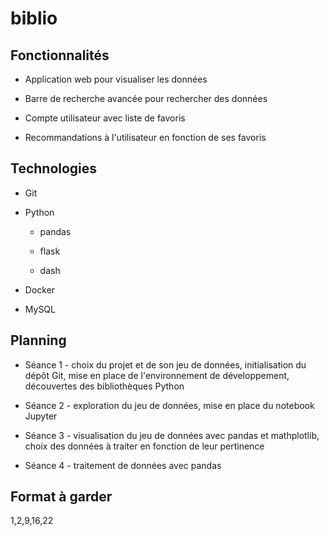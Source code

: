 # biblio

## Fonctionnalités

- Application web pour visualiser les données

- Barre de recherche avancée pour rechercher des données

- Compte utilisateur avec liste de favoris

- Recommandations à l'utilisateur en fonction de ses favoris

## Technologies

- Git

- Python
  
  - pandas
  
  - flask
  
  - dash

- Docker

- MySQL

## Planning

- Séance 1 - choix du projet et de son jeu de données, initialisation du dépôt Git, mise en place de l'environnement de développement, découvertes des bibliothèques Python

- Séance 2 - exploration du jeu de données, mise en place du notebook Jupyter

- Séance 3 - visualisation du jeu de données avec pandas et mathplotlib, choix des données à traiter en fonction de leur pertinence

- Séance 4 - traitement de données avec pandas

## Format à garder

1,2,9,16,22


